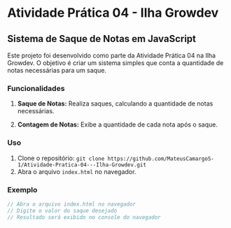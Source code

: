 # Atividade Prática 04 - Ilha Growdev

## Sistema de Saque de Notas em JavaScript

Este projeto foi desenvolvido como parte da Atividade Prática 04 na Ilha Growdev. O objetivo é criar um sistema simples que conta a quantidade de notas necessárias para um saque.

### Funcionalidades

1. **Saque de Notas:** Realiza saques, calculando a quantidade de notas necessárias.

2. **Contagem de Notas:** Exibe a quantidade de cada nota após o saque.

### Uso

1. Clone o repositório: `git clone https://github.com/MateusCamargoS-1/Atividade-Pratica-04---Ilha-Growdev.git`
2. Abra o arquivo `index.html` no navegador.

### Exemplo

```javascript
// Abra o arquivo index.html no navegador
// Digite o valor do saque desejado
// Resultado será exibido no console do navegador
